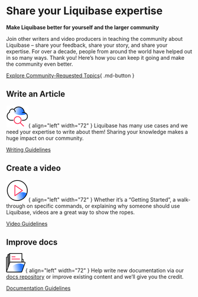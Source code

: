 # Share your Liquibase expertise

**Make Liquibase better for yourself and the larger community**

Join other writers and video producers in teaching the community about Liquibase – share your feedback, share your story, and share your expertise. 
For over a decade, people from around the world have helped out in so many ways. Thank you! Here’s how you can keep it going and make the community even better.

[Explore Community-Requested Topics](https://github.com/Datical/liquibase-docs/issues){ .md-button }

## Write an Article
![Image title](images/write-article-logo.png){ align="left" width="72" }
Liquibase has many use cases and we need your expertise to write about them! Sharing your knowledge makes a huge impact on our community.

[Writing Guidelines](https://www.liquibase.org/community/share-liquibase-expertise/create-content)

## Create a video
![Image title](images/create-videos.png){ align="left" width="72" }
Whether it’s a “Getting Started”, a walk-through on specific commands, or explaining why someone should use Liquibase, videos are a great way to show the ropes.

[Video Guidelines](https://www.liquibase.org/community/share-liquibase-expertise/create-content)

## Improve docs
![Image title](images/improve-docs.png){ align="left" width="72" }
Help write new documentation via our [docs repository](https://github.com/datical/liquibase-docs) or improve existing content and we’ll give you the credit.

[Documentation Guidelines](https://www.liquibase.org/community/contribute/improve-documentation)
